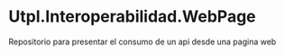 # Utpl.Interoperabilidad.WebPage
Repositorio para presentar el consumo de un api desde una pagina web
